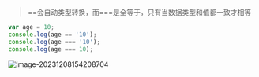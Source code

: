 > ==会自动类型转换，而===是全等于，只有当数据类型和值都一致才相等

```js
var age = 10;
console.log(age == '10');
console.log(age === '10');
console.log(age === 10);
```

![image-20231208154208704](D:\text1\1.前端\assets\image-20231208154208704.png)